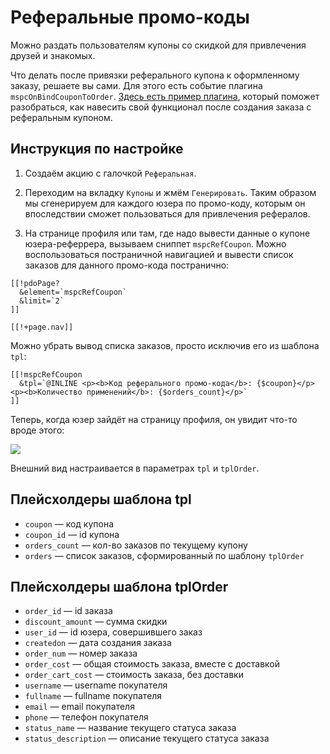 # Реферальные промо-коды

Можно раздать пользователям купоны со скидкой для привлечения друзей и знакомых.

Что делать после привязки реферального купона к оформленному заказу, решаете вы сами. Для этого есть событие плагина `mspcOnBindCouponToOrder`. [Здесь есть пример плагина][1], который поможет разобраться, как навесить свой функционал после создания заказа с реферальным купоном.

## Инструкция по настройке

1. Создаём акцию с галочкой `Реферальная`.

2. Переходим на вкладку `Купоны` и жмём `Генерировать`. Таким образом мы сгенерируем для каждого юзера по промо-коду, которым он впоследствии сможет пользоваться для привлечения рефералов.

3. На странице профиля или там, где надо вывести данные о купоне юзера-реферрера, вызываем сниппет `mspcRefCoupon`. Можно воспользоваться постраничной навигацией и вывести список заказов для данного промо-кода постранично:

```modx
[[!pdoPage?
  &element=`mspcRefCoupon`
  &limit=`2`
]]

[[!+page.nav]]
```

Можно убрать вывод списка заказов, просто исключив его из шаблона `tpl`:

```modx
[[!mspcRefCoupon
  &tpl=`@INLINE <p><b>Код реферального промо-кода</b>: {$coupon}</p><p><b>Количество применений</b>: {$orders_count}</p>`
]]
```

Теперь, когда юзер зайдёт на страницу профиля, он увидит что-то вроде этого:

[![](https://modx.pro/assets/images/tickets/8679/29bb0e01740286c0e37904d37ff37c0f080a3144.png)](https://modx.pro/assets/images/tickets/8679/29bb0e01740286c0e37904d37ff37c0f080a3144.png)

Внешний вид настраивается в параметрах `tpl` и `tplOrder`.

## Плейсхолдеры шаблона tpl

- `coupon` — код купона
- `coupon_id` — id купона
- `orders_count` — кол-во заказов по текущему купону
- `orders` — список заказов, сформированный по шаблону `tplOrder`

## Плейсхолдеры шаблона tplOrder

- `order_id` — id заказа
- `discount_amount` — сумма скидки
- `user_id` — id юзера, совершившего заказ
- `createdon` — дата создания заказа
- `order_num` — номер заказа
- `order_cost` — общая стоимость заказа, вместе с доставкой
- `order_cart_cost` — стоимость заказа, без доставки
- `username` — username покупателя
- `fullname` — fullname покупателя
- `email` — email покупателя
- `phone` — телефон покупателя
- `status_name` — название текущего статуса заказа
- `status_description` — описание текущего статуса заказа

[1]: /components/minishop2/other-addons/mspromocode/events/mspconbindcoupontoorder
